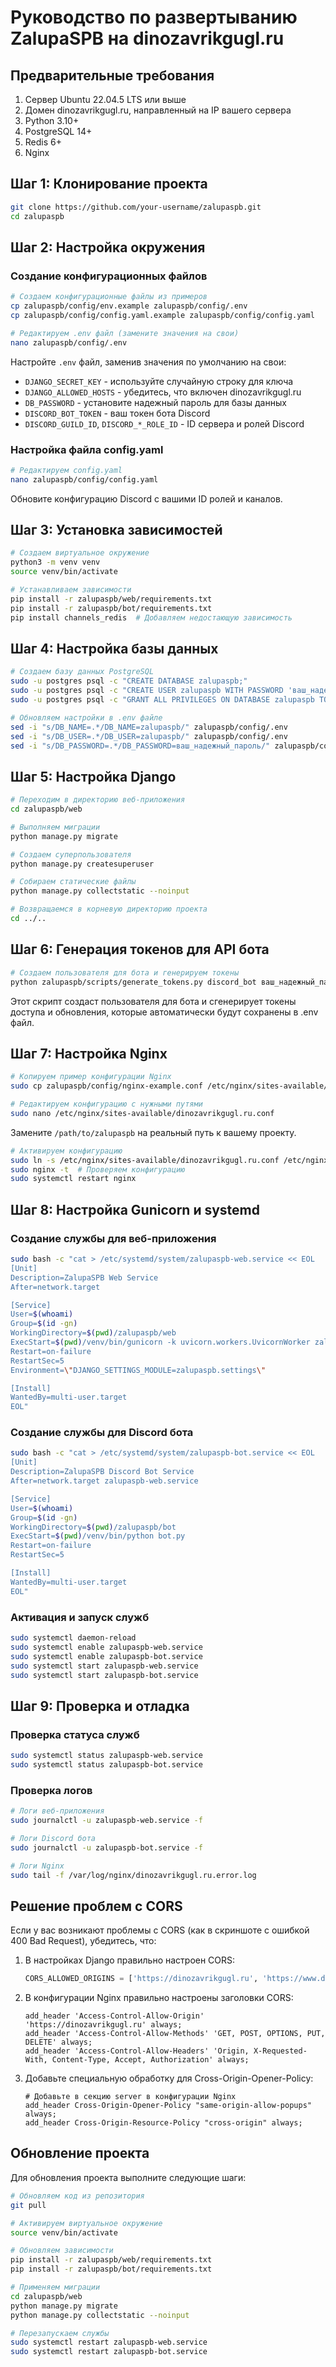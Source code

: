 # Руководство по развертыванию ZalupaSPB на dinozavrikgugl.ru

## Предварительные требования

1. Сервер Ubuntu 22.04.5 LTS или выше
2. Домен dinozavrikgugl.ru, направленный на IP вашего сервера
3. Python 3.10+
4. PostgreSQL 14+
5. Redis 6+
6. Nginx

## Шаг 1: Клонирование проекта

```bash
git clone https://github.com/your-username/zalupaspb.git
cd zalupaspb
```

## Шаг 2: Настройка окружения

### Создание конфигурационных файлов

```bash
# Создаем конфигурационные файлы из примеров
cp zalupaspb/config/env.example zalupaspb/config/.env
cp zalupaspb/config/config.yaml.example zalupaspb/config/config.yaml

# Редактируем .env файл (замените значения на свои)
nano zalupaspb/config/.env
```

Настройте `.env` файл, заменив значения по умолчанию на свои:
- `DJANGO_SECRET_KEY` - используйте случайную строку для ключа
- `DJANGO_ALLOWED_HOSTS` - убедитесь, что включен dinozavrikgugl.ru
- `DB_PASSWORD` - установите надежный пароль для базы данных
- `DISCORD_BOT_TOKEN` - ваш токен бота Discord
- `DISCORD_GUILD_ID`, `DISCORD_*_ROLE_ID` - ID сервера и ролей Discord

### Настройка файла config.yaml

```bash
# Редактируем config.yaml
nano zalupaspb/config/config.yaml
```

Обновите конфигурацию Discord с вашими ID ролей и каналов.

## Шаг 3: Установка зависимостей

```bash
# Создаем виртуальное окружение
python3 -m venv venv
source venv/bin/activate

# Устанавливаем зависимости
pip install -r zalupaspb/web/requirements.txt
pip install -r zalupaspb/bot/requirements.txt
pip install channels_redis  # Добавляем недостающую зависимость
```

## Шаг 4: Настройка базы данных

```bash
# Создаем базу данных PostgreSQL
sudo -u postgres psql -c "CREATE DATABASE zalupaspb;"
sudo -u postgres psql -c "CREATE USER zalupaspb WITH PASSWORD 'ваш_надежный_пароль';"
sudo -u postgres psql -c "GRANT ALL PRIVILEGES ON DATABASE zalupaspb TO zalupaspb;"

# Обновляем настройки в .env файле
sed -i "s/DB_NAME=.*/DB_NAME=zalupaspb/" zalupaspb/config/.env
sed -i "s/DB_USER=.*/DB_USER=zalupaspb/" zalupaspb/config/.env
sed -i "s/DB_PASSWORD=.*/DB_PASSWORD=ваш_надежный_пароль/" zalupaspb/config/.env
```

## Шаг 5: Настройка Django

```bash
# Переходим в директорию веб-приложения
cd zalupaspb/web

# Выполняем миграции
python manage.py migrate

# Создаем суперпользователя
python manage.py createsuperuser

# Собираем статические файлы
python manage.py collectstatic --noinput

# Возвращаемся в корневую директорию проекта
cd ../..
```

## Шаг 6: Генерация токенов для API бота

```bash
# Создаем пользователя для бота и генерируем токены
python zalupaspb/scripts/generate_tokens.py discord_bot ваш_надежный_пароль_для_бота
```

Этот скрипт создаст пользователя для бота и сгенерирует токены доступа и обновления,
которые автоматически будут сохранены в .env файл.

## Шаг 7: Настройка Nginx

```bash
# Копируем пример конфигурации Nginx
sudo cp zalupaspb/config/nginx-example.conf /etc/nginx/sites-available/dinozavrikgugl.ru.conf

# Редактируем конфигурацию с нужными путями
sudo nano /etc/nginx/sites-available/dinozavrikgugl.ru.conf
```

Замените `/path/to/zalupaspb` на реальный путь к вашему проекту.

```bash
# Активируем конфигурацию
sudo ln -s /etc/nginx/sites-available/dinozavrikgugl.ru.conf /etc/nginx/sites-enabled/
sudo nginx -t  # Проверяем конфигурацию
sudo systemctl restart nginx
```

## Шаг 8: Настройка Gunicorn и systemd

### Создание службы для веб-приложения

```bash
sudo bash -c "cat > /etc/systemd/system/zalupaspb-web.service << EOL
[Unit]
Description=ZalupaSPB Web Service
After=network.target

[Service]
User=$(whoami)
Group=$(id -gn)
WorkingDirectory=$(pwd)/zalupaspb/web
ExecStart=$(pwd)/venv/bin/gunicorn -k uvicorn.workers.UvicornWorker zalupaspb.asgi:application --workers 3 --bind 127.0.0.1:8000
Restart=on-failure
RestartSec=5
Environment=\"DJANGO_SETTINGS_MODULE=zalupaspb.settings\"

[Install]
WantedBy=multi-user.target
EOL"
```

### Создание службы для Discord бота

```bash
sudo bash -c "cat > /etc/systemd/system/zalupaspb-bot.service << EOL
[Unit]
Description=ZalupaSPB Discord Bot Service
After=network.target zalupaspb-web.service

[Service]
User=$(whoami)
Group=$(id -gn)
WorkingDirectory=$(pwd)/zalupaspb/bot
ExecStart=$(pwd)/venv/bin/python bot.py
Restart=on-failure
RestartSec=5

[Install]
WantedBy=multi-user.target
EOL"
```

### Активация и запуск служб

```bash
sudo systemctl daemon-reload
sudo systemctl enable zalupaspb-web.service
sudo systemctl enable zalupaspb-bot.service
sudo systemctl start zalupaspb-web.service
sudo systemctl start zalupaspb-bot.service
```

## Шаг 9: Проверка и отладка

### Проверка статуса служб

```bash
sudo systemctl status zalupaspb-web.service
sudo systemctl status zalupaspb-bot.service
```

### Проверка логов

```bash
# Логи веб-приложения
sudo journalctl -u zalupaspb-web.service -f

# Логи Discord бота
sudo journalctl -u zalupaspb-bot.service -f

# Логи Nginx
sudo tail -f /var/log/nginx/dinozavrikgugl.ru.error.log
```

## Решение проблем с CORS

Если у вас возникают проблемы с CORS (как в скриншоте с ошибкой 400 Bad Request), убедитесь, что:

1. В настройках Django правильно настроен CORS:
   ```python
   CORS_ALLOWED_ORIGINS = ['https://dinozavrikgugl.ru', 'https://www.dinozavrikgugl.ru']
   ```

2. В конфигурации Nginx правильно настроены заголовки CORS:
   ```nginx
   add_header 'Access-Control-Allow-Origin' 'https://dinozavrikgugl.ru' always;
   add_header 'Access-Control-Allow-Methods' 'GET, POST, OPTIONS, PUT, DELETE' always;
   add_header 'Access-Control-Allow-Headers' 'Origin, X-Requested-With, Content-Type, Accept, Authorization' always;
   ```

3. Добавьте специальную обработку для Cross-Origin-Opener-Policy:
   ```nginx
   # Добавьте в секцию server в конфигурации Nginx
   add_header Cross-Origin-Opener-Policy "same-origin-allow-popups" always;
   add_header Cross-Origin-Resource-Policy "cross-origin" always;
   ```

## Обновление проекта

Для обновления проекта выполните следующие шаги:

```bash
# Обновляем код из репозитория
git pull

# Активируем виртуальное окружение
source venv/bin/activate

# Обновляем зависимости
pip install -r zalupaspb/web/requirements.txt
pip install -r zalupaspb/bot/requirements.txt

# Применяем миграции
cd zalupaspb/web
python manage.py migrate
python manage.py collectstatic --noinput

# Перезапускаем службы
sudo systemctl restart zalupaspb-web.service
sudo systemctl restart zalupaspb-bot.service
``` 